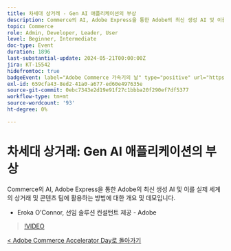 ```yaml
---
title: 차세대 상거래 - Gen AI 애플리케이션의 부상
description: Commerce의 AI, Adobe Express을 통한 Adobe의 최신 생성 AI 및 이를 실제 세계의 상거래 및 콘텐츠 팀에 활용하는 방법에 대한 개요 및 데모입니다.
topic: Commerce
role: Admin, Developer, Leader, User
level: Beginner, Intermediate
doc-type: Event
duration: 1896
last-substantial-update: 2024-05-21T00:00:00Z
jira: KT-15542
hidefromtoc: true
badgeEvent: label="Adobe Commerce 가속기의 날" type="positive" url="https://experienceleague.adobe.com/ko/docs/events/apac-commerce-recordings/2024/overview"
exl-id: 659cfa43-8ed2-41a0-a677-ed60e497635e
source-git-commit: 0ebc7343e2d19e91f27c1bbba20f290ef7df5377
workflow-type: tm+mt
source-wordcount: '93'
ht-degree: 0%

---
```


# 차세대 상거래: Gen AI 애플리케이션의 부상

Commerce의 AI, Adobe Express을 통한 Adobe의 최신 생성 AI 및 이를 실제 세계의 상거래 및 콘텐츠 팀에 활용하는 방법에 대한 개요 및 데모입니다.

+ Eroka O&#39;Connor, 선임 솔루션 컨설턴트 제공 - Adobe

>[!VIDEO](https://video.tv.adobe.com/v/3456491/?learn=on&captions=kor)

[&lt; Adobe Commerce Accelerator Day로 돌아가기](./overview.md)
